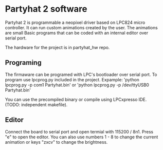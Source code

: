 # Partyhat 2 software

Partyhat 2 is programmable a neopixel driver based on LPC824 micro controller. It can run custom animations created by the user. The animations are small Basic programs that can be coded with an internal editor over serial port.

The hardware for the project is in partyhat_hw repo.

## Programing 

The firmaware can be programed with LPC's bootloader over serial port. To program use lpcprog.py included in the project. Expample: 'python lpcprog.py -p com1 Partyhat.bin' or 'python lpcprog.py -p /dev/ttyUSB0 Partyhat.bin'

You can use the precompiled binary or compile using LPCxpresso IDE. (TODO: independent makefile).

## Editor

Connect the board to serial port and open termial with 115200 / 8n1. Press "e" to open the editor. You can also use numbers 1 - 8 to change the current animation or keys "zxcv" to change the brightness. 
